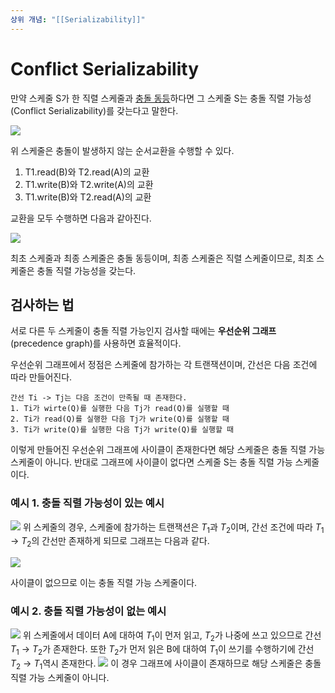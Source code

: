 ```yaml
---
상위 개념: "[[Serializability]]"
---
```

# Conflict Serializability
만약 스케줄 S가 한 직렬 스케줄과 [충돌 동등](Conflict%20Equivalent.md)하다면 그 스케줄 S는 충돌 직렬 가능성(Conflict Serializability)를 갖는다고 말한다.

![](https://i.imgur.com/QndMCbo.png)

위 스케줄은 충돌이 발생하지 않는 순서교환을 수행할 수 있다.
1. T1.read(B)와 T2.read(A)의 교환
2. T1.write(B)와 T2.write(A)의 교환
3. T1.write(B)와 T2.read(A)의 교환

교환을 모두 수행하면 다음과 같아진다.

![](https://i.imgur.com/MxNdshf.png)

최초 스케줄과 최종 스케줄은 충돌 동등이며, 최종 스케줄은 직렬 스케줄이므로, 최초 스케줄은 충돌 직렬 가능성을 갖는다.

## 검사하는 법
서로 다른 두 스케줄이 충돌 직렬 가능인지 검사할 때에는 **우선순위 그래프**(precedence graph)를 사용하면 효율적이다.

우선순위 그래프에서 정점은 스케줄에 참가하는 각 트랜잭션이며, 간선은 다음 조건에 따라 만들어진다.

```
간선 Ti -> Tj는 다음 조건이 만족될 때 존재한다.
1. Ti가 wirte(Q)를 실행한 다음 Tj가 read(Q)를 실행할 때
2. Ti가 read(Q)를 실행한 다음 Tj가 write(Q)를 실행할 때
3. Ti가 write(Q)를 실행한 다음 Tj가 write(Q)를 실행할 때
```

이렇게 만들어진 우선순위 그래프에 사이클이 존재한다면 해당 스케줄은 충돌 직렬 가능 스케줄이 아니다. 반대로 그래프에 사이클이 없다면 스케줄 S는 충돌 직렬 가능 스케줄이다.

### 예시 1. 충돌 직렬 가능성이 있는 예시
![](https://i.imgur.com/MxNdshf.png)
위 스케줄의 경우, 스케줄에 참가하는 트랜잭션은 $T_1$과 $T_2$이며, 간선 조건에 따라 $T_1$ -> $T_2$의 간선만 존재하게 되므로 그래프는 다음과 같다.

![](https://i.imgur.com/fDu70yo.png)

사이클이 없으므로 이는 충돌 직렬 가능 스케줄이다.

### 예시 2. 충돌 직렬 가능성이 없는 예시

![](https://i.imgur.com/51N8ETc.png)
위 스케줄에서 데이터 A에 대하여 $T_1$이 먼저 읽고, $T_2$가 나중에 쓰고 있으므로 간선 $T_1$ -> $T_2$가 존재한다. 또한 $T_2$가 먼저 읽은 B에 대하여 $T_1$이 쓰기를 수행하기에 간선 $T_2$ -> $T_1$역시 존재한다.
![](https://i.imgur.com/2NT31rm.png)
이 경우 그래프에 사이클이 존재하므로 해당 스케줄은 충돌 직렬 가능 스케줄이 아니다.